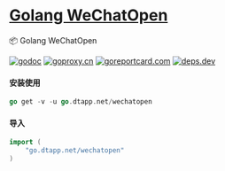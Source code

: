 <h1>
<a href="https://www.dtapp.net/">Golang WeChatOpen</a>
</h1>

📦 Golang WeChatOpen

[comment]: <> (go)
[![godoc](https://pkg.go.dev/badge/go.dtapp.net/wechatopen?status.svg)](https://pkg.go.dev/go.dtapp.net/wechatopen)
[![goproxy.cn](https://goproxy.cn/stats/go.dtapp.net/wechatopen/badges/download-count.svg)](https://goproxy.cn/stats/go.dtapp.net/wechatopen)
[![goreportcard.com](https://goreportcard.com/badge/go.dtapp.net/wechatopen)](https://goreportcard.com/report/go.dtapp.net/wechatopen)
[![deps.dev](https://img.shields.io/badge/deps-go-red.svg)](https://deps.dev/go/go.dtapp.net/wechatopen)

#### 安装使用

```go
go get -v -u go.dtapp.net/wechatopen
```

#### 导入

```go
import (
    "go.dtapp.net/wechatopen"
)
```